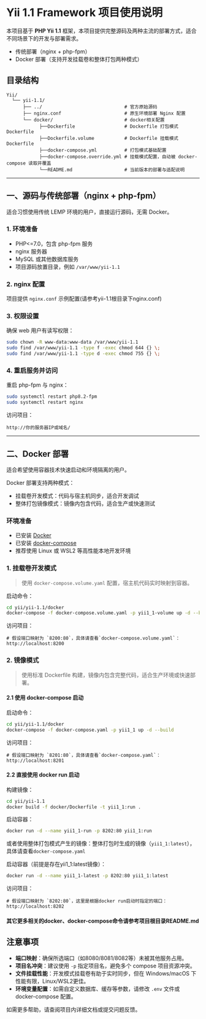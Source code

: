 # Yii 1.1 Framework 项目使用说明

本项目基于 **PHP Yii 1.1** 框架，本项目提供完整源码及两种主流的部署方式，适合不同场景下的开发与部署需求。

- 传统部署（nginx + php-fpm）
- Docker 部署（支持开发挂载卷和整体打包两种模式）

## 目录结构

```text
Yii/
  └── yii-1.1/
      ├── ../                              # 官方原始源码
      ├── nginx.conf                       # 原生环境部署 Nginx 配置
      └── docker/                          # docker相关配置
            ├──Dockerfile                  # Dockerfile 打包模式Dockerfile
            ├──Dockerfile.volume           # Dockerfile 挂载模式Dockerfile
            ├──docker-compose.yml          # 打包模式基础配置
            ├──docker-compose.override.yml # 挂载模式配置，自动被 docker-compose 读取并覆盖
            └──README.md                   # 当前版本的部署与适配说明
```

---

## 一、源码与传统部署（nginx + php-fpm）

适合习惯使用传统 LEMP 环境的用户，直接运行源码，无需 Docker。

### 1. 环境准备

- PHP<=7.0，包含 php-fpm 服务
- nginx 服务器
- MySQL 或其他数据库服务
- 项目源码放置目录，例如 `/var/www/yii-1.1`

### 2. nginx 配置

项目提供 `nginx.conf` 示例配置(请参考yii-1.1根目录下nginx.conf)

### 3. 权限设置

确保 web 用户有读写权限：

```bash
sudo chown -R www-data:www-data /var/www/yii-1.1
sudo find /var/www/yii-1.1 -type f -exec chmod 644 {} \;
sudo find /var/www/yii-1.1 -type d -exec chmod 755 {} \;
```

### 4. 重启服务并访问

重启 php-fpm 与 nginx：

```bash
sudo systemctl restart php8.2-fpm
sudo systemctl restart nginx
```

访问项目：

```
http://你的服务器IP或域名/
```

---

## 二、Docker 部署

适合希望使用容器技术快速启动和环境隔离的用户。

Docker 部署支持两种模式：

- 挂载卷开发模式：代码与宿主机同步，适合开发调试
- 整体打包镜像模式：镜像内包含代码，适合生产或快速测试

### 环境准备

- 已安装 [Docker](https://docs.docker.com/get-docker/)
- 已安装 [docker-compose](https://docs.docker.com/compose/install/)
- 推荐使用 Linux 或 WSL2 等高性能本地开发环境

### 1. 挂载卷开发模式

> 使用 `docker-compose.volume.yaml` 配置，宿主机代码实时映射到容器。

启动命令：

```bash
cd yii/yii-1.1/docker
docker-compose -f docker-compose.volume.yaml -p yii1_1-volume up -d --build
```

访问项目：

```
# 假设端口映射为 `8200:80`，具体请查看`docker-compose.volume.yaml`：
http://localhost:8200
```

### 2. 镜像模式

> 使用标准 Dockerfile 构建，镜像内包含完整代码，适合生产环境或快速部署。

#### 2.1 使用 docker-compose 启动

启动命令：

```bash
cd yii/yii-1.1/docker
docker-compose -f docker-compose.yaml -p yii1_1 up -d --build
```

访问项目：

```
# 假设端口映射为 `8201:80`，具体请查看`docker-compose.yaml`：
http://localhost:8201
```

#### 2.2 直接使用 docker run 启动

构建镜像：

```bash
cd yii/yii-1.1
docker build -f docker/Dockerfile -t yii1_1:run .
```

启动容器：

```bash
docker run -d --name yii1_1-run -p 8202:80 yii1_1:run
```

或者使用整体打包模式产生的镜像：整体打包时生成的镜像（`yii1_1:latest`），具体请查看`docker-compose.yaml`

启动容器（前提是存在yii1_1:latest镜像）：

```bash
docker run -d --name yii1_1-latest -p 8202:80 yii1_1:latest
```

访问项目：

```
# 假设端口映射为 `8202:80`，这里是根据docker run启动时指定的端口：
http://localhost:8202
```

#### 其它更多相关的docker、docker-compose命令请参考项目根目录README.md

## 注意事项

- **端口映射**：确保所选端口（如8080/8081/8082等）未被其他服务占用。
- **项目名冲突**：建议使用 `-p` 指定项目名，避免多个 compose 项目资源冲突。
- **文件挂载性能**：开发模式挂载卷有助于实时同步，但在 Windows/macOS 下性能有限，Linux/WSL2更佳。
- **环境变量配置**：如需自定义数据库、缓存等参数，请修改 `.env` 文件或 docker-compose 配置。

如需更多帮助，请查阅项目内详细文档或提交问题反馈。
